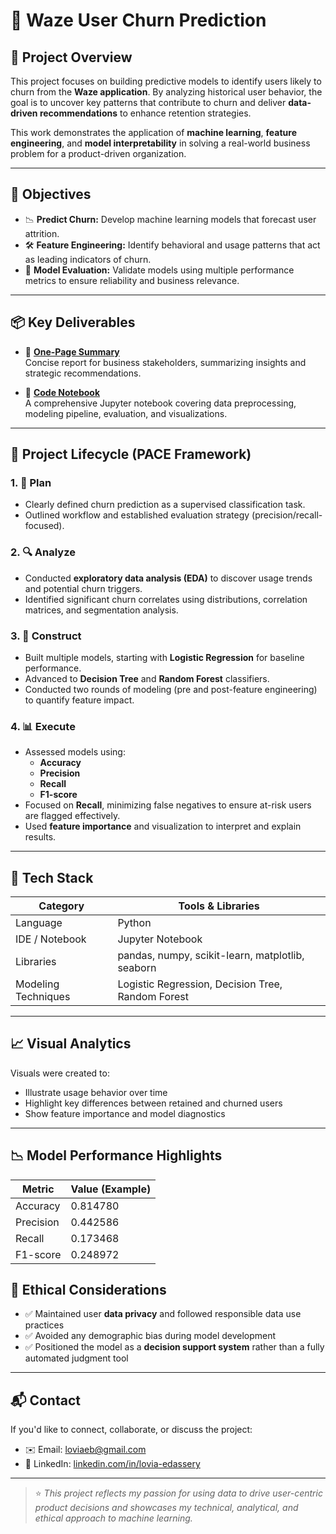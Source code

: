 # 📍 Waze User Churn Prediction

## 🧠 Project Overview

This project focuses on building predictive models to identify users likely to churn from the **Waze application**. By analyzing historical user behavior, the goal is to uncover key patterns that contribute to churn and deliver **data-driven recommendations** to enhance retention strategies.

This work demonstrates the application of **machine learning**, **feature engineering**, and **model interpretability** in solving a real-world business problem for a product-driven organization.

---

## 🎯 Objectives

- 📉 **Predict Churn:** Develop machine learning models that forecast user attrition.
- 🛠️ **Feature Engineering:** Identify behavioral and usage patterns that act as leading indicators of churn.
- 🧪 **Model Evaluation:** Validate models using multiple performance metrics to ensure reliability and business relevance.

---

## 📦 Key Deliverables

- 📄 **[One-Page Summary](link-to-summary)**  
  Concise report for business stakeholders, summarizing insights and strategic recommendations.

- 📓 **[Code Notebook](link-to-notebook)**  
  A comprehensive Jupyter notebook covering data preprocessing, modeling pipeline, evaluation, and visualizations.

---

## 🔄 Project Lifecycle (PACE Framework)

### 1. 🧭 Plan
- Clearly defined churn prediction as a supervised classification task.
- Outlined workflow and established evaluation strategy (precision/recall-focused).

### 2. 🔍 Analyze
- Conducted **exploratory data analysis (EDA)** to discover usage trends and potential churn triggers.
- Identified significant churn correlates using distributions, correlation matrices, and segmentation analysis.

### 3. 🧱 Construct
- Built multiple models, starting with **Logistic Regression** for baseline performance.
- Advanced to **Decision Tree** and **Random Forest** classifiers.
- Conducted two rounds of modeling (pre and post-feature engineering) to quantify feature impact.

### 4. 📊 Execute
- Assessed models using:
  - **Accuracy**
  - **Precision**
  - **Recall**
  - **F1-score**
- Focused on **Recall**, minimizing false negatives to ensure at-risk users are flagged effectively.
- Used **feature importance** and visualization to interpret and explain results.

---

## 🧰 Tech Stack

| Category          | Tools & Libraries |
|------------------|-------------------|
| Language          | Python            |
| IDE / Notebook    | Jupyter Notebook  |
| Libraries         | pandas, numpy, scikit-learn, matplotlib, seaborn |
| Modeling Techniques | Logistic Regression, Decision Tree, Random Forest |

---

## 📈 Visual Analytics

Visuals were created to:
- Illustrate usage behavior over time
- Highlight key differences between retained and churned users
- Show feature importance and model diagnostics

---

## 📉 Model Performance Highlights

| Metric     | Value (Example) |
|------------|-----------------|
| Accuracy   | 0.814780        |
| Precision  | 0.442586        |
| Recall     | 0.173468        |
| F1-score   | 0.248972        |

## 🧠 Ethical Considerations

- ✅ Maintained user **data privacy** and followed responsible data use practices
- ✅ Avoided any demographic bias during model development
- ✅ Positioned the model as a **decision support system** rather than a fully automated judgment tool

---

## 📬 Contact

If you'd like to connect, collaborate, or discuss the project:

- ✉️ Email: [loviaeb@gmail.com](mailto:loviaeb@gmail.com)  
- 🔗 LinkedIn: [linkedin.com/in/lovia-edassery](https://www.linkedin.com/in/lovia-edassery)

---

> ⭐ _This project reflects my passion for using data to drive user-centric product decisions and showcases my technical, analytical, and ethical approach to machine learning._

